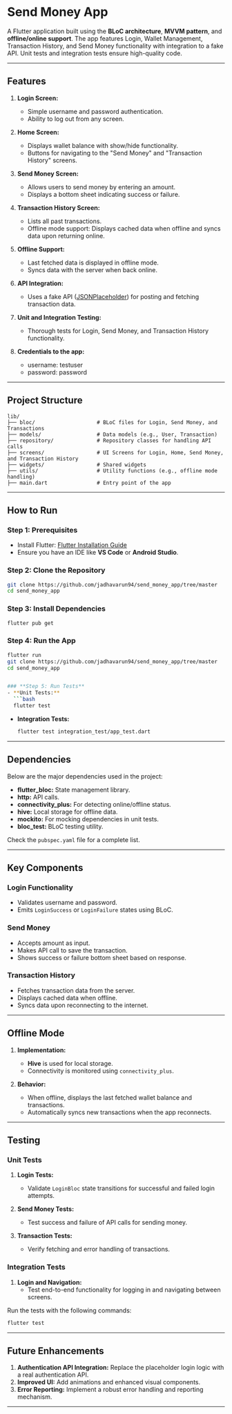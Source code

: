 # Send Money App

A Flutter application built using the **BLoC architecture**, **MVVM pattern**, and **offline/online support**. The app features Login, Wallet Management, Transaction History, and Send Money functionality with integration to a fake API. Unit tests and integration tests ensure high-quality code.

---



## **Features**

1. **Login Screen:**
   - Simple username and password authentication.
   - Ability to log out from any screen.

2. **Home Screen:**
   - Displays wallet balance with show/hide functionality.
   - Buttons for navigating to the "Send Money" and "Transaction History" screens.

3. **Send Money Screen:**
   - Allows users to send money by entering an amount.
   - Displays a bottom sheet indicating success or failure.

4. **Transaction History Screen:**
   - Lists all past transactions.
   - Offline mode support: Displays cached data when offline and syncs data upon returning online.

5. **Offline Support:**
   - Last fetched data is displayed in offline mode.
   - Syncs data with the server when back online.

6. **API Integration:**
   - Uses a fake API ([JSONPlaceholder](https://jsonplaceholder.typicode.com)) for posting and fetching transaction data.

7. **Unit and Integration Testing:**
   - Thorough tests for Login, Send Money, and Transaction History functionality.
  
8. **Credentials to the app:**
   - username: testuser
   - password: password

---

## **Project Structure**

```
lib/
├── bloc/                    # BLoC files for Login, Send Money, and Transactions
├── models/                  # Data models (e.g., User, Transaction)
├── repository/              # Repository classes for handling API calls
├── screens/                 # UI Screens for Login, Home, Send Money, and Transaction History
├── widgets/                 # Shared widgets
├── utils/                   # Utility functions (e.g., offline mode handling)
├── main.dart                # Entry point of the app
```

---

## **How to Run**

### **Step 1: Prerequisites**
- Install Flutter: [Flutter Installation Guide](https://docs.flutter.dev/get-started/install)
- Ensure you have an IDE like **VS Code** or **Android Studio**.

### **Step 2: Clone the Repository**
```bash
git clone https://github.com/jadhavarun94/send_money_app/tree/master 
cd send_money_app
```

### **Step 3: Install Dependencies**
```bash
flutter pub get
```

### **Step 4: Run the App**
```bash
flutter run
git clone https://github.com/jadhavarun94/send_money_app/tree/master 
cd send_money_app


### **Step 5: Run Tests**
- **Unit Tests:**
  ```bash
  flutter test
  ```
- **Integration Tests:**
  ```bash
  flutter test integration_test/app_test.dart
  ```

---

## **Dependencies**

Below are the major dependencies used in the project:

- **flutter_bloc:** State management library.
- **http:** API calls.
- **connectivity_plus:** For detecting online/offline status.
- **hive:** Local storage for offline data.
- **mockito:** For mocking dependencies in unit tests.
- **bloc_test:** BLoC testing utility.

Check the `pubspec.yaml` file for a complete list.

---

## **Key Components**

### **Login Functionality**

- Validates username and password.
- Emits `LoginSuccess` or `LoginFailure` states using BLoC.

### **Send Money**

- Accepts amount as input.
- Makes API call to save the transaction.
- Shows success or failure bottom sheet based on response.

### **Transaction History**

- Fetches transaction data from the server.
- Displays cached data when offline.
- Syncs data upon reconnecting to the internet.

---

## **Offline Mode**

1. **Implementation:**

   - **Hive** is used for local storage.
   - Connectivity is monitored using `connectivity_plus`.

2. **Behavior:**

   - When offline, displays the last fetched wallet balance and transactions.
   - Automatically syncs new transactions when the app reconnects.

---

## **Testing**

### **Unit Tests**

1. **Login Tests:**

   - Validate `LoginBloc` state transitions for successful and failed login attempts.

2. **Send Money Tests:**

   - Test success and failure of API calls for sending money.

3. **Transaction Tests:**

   - Verify fetching and error handling of transactions.

### **Integration Tests**

1. **Login and Navigation:**
   - Test end-to-end functionality for logging in and navigating between screens.

Run the tests with the following commands:

```bash
flutter test
```

---

## **Future Enhancements**

1. **Authentication API Integration:** Replace the placeholder login logic with a real authentication API.
2. **Improved UI:** Add animations and enhanced visual components.
3. **Error Reporting:** Implement a robust error handling and reporting mechanism.

---



